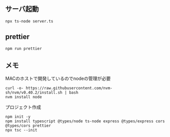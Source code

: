 ## サーバ起動

```
npx ts-node server.ts
```

## prettier
```
npm run prettier
```

## メモ
MACのホストで開発しているのでnodeの管理が必要
```
curl -o- https://raw.githubusercontent.com/nvm-sh/nvm/v0.40.2/install.sh | bash
nvm install node
```

プロジェクト作成
```
npm init -y
npm install typescript @types/node ts-node express @types/express cors @types/cors prettier
npx tsc --init
```